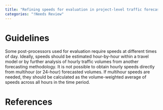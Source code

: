 ```yaml
---
title: "Refining speeds for evaluation in project-level traffic forecasting"
categories: "!Needs Review"
---
```


Guidelines
==========

Some post-processors used for evaluation require speeds at different times of day. Ideally, speeds should be estimated hour-by-hour within a travel model or by further analysis of hourly traffic volumes from another forecasting methodology. It is not possible to obtain hourly speeds directly from multihour (or 24-hour) forecasted volumes. If multihour speeds are needed, they should be calculated as the volume-weighted average of speeds across all hours in the time period.

References
==========

